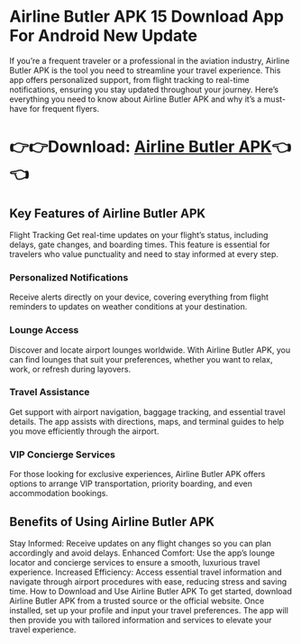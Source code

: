 <h1><b>Airline Butler APK 15 Download App For Android New Update</b></h1>

If you’re a frequent traveler or a professional in the aviation industry, Airline Butler APK is the tool you need to streamline your travel experience. This app offers personalized support, from flight tracking to real-time notifications, ensuring you stay updated throughout your journey. Here’s everything you need to know about Airline Butler APK and why it’s a must-have for frequent flyers.

<h1>👉👉Download: <a href="https://aloapk.com/airline-butler/">Airline Butler APK</a>👈👈</h1>

<h2>Key Features of Airline Butler APK</h2>
Flight Tracking
Get real-time updates on your flight’s status, including delays, gate changes, and boarding times. This feature is essential for travelers who value punctuality and need to stay informed at every step.

<h3>Personalized Notifications</h3>
Receive alerts directly on your device, covering everything from flight reminders to updates on weather conditions at your destination.

<h3>Lounge Access</h3>
Discover and locate airport lounges worldwide. With Airline Butler APK, you can find lounges that suit your preferences, whether you want to relax, work, or refresh during layovers.

<h3>Travel Assistance</h3>
Get support with airport navigation, baggage tracking, and essential travel details. The app assists with directions, maps, and terminal guides to help you move efficiently through the airport.

<h3>VIP Concierge Services</h3>
For those looking for exclusive experiences, Airline Butler APK offers options to arrange VIP transportation, priority boarding, and even accommodation bookings.

<h2>Benefits of Using Airline Butler APK</h2>
Stay Informed: Receive updates on any flight changes so you can plan accordingly and avoid delays.
Enhanced Comfort: Use the app’s lounge locator and concierge services to ensure a smooth, luxurious travel experience.
Increased Efficiency: Access essential travel information and navigate through airport procedures with ease, reducing stress and saving time.
How to Download and Use Airline Butler APK
To get started, download Airline Butler APK from a trusted source or the official website. Once installed, set up your profile and input your travel preferences. The app will then provide you with tailored information and services to elevate your travel experience.

